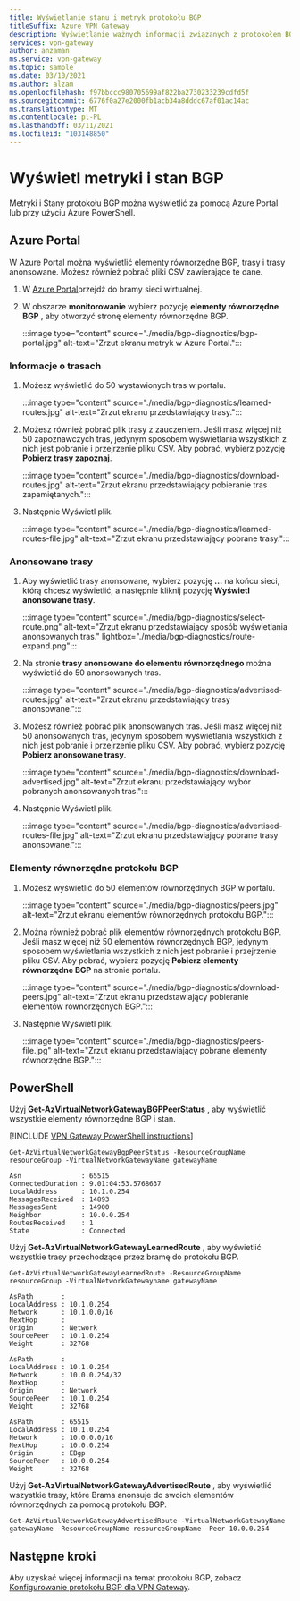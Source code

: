 ```yaml
---
title: Wyświetlanie stanu i metryk protokołu BGP
titleSuffix: Azure VPN Gateway
description: Wyświetlanie ważnych informacji związanych z protokołem BGP na potrzeby rozwiązywania problemów.
services: vpn-gateway
author: anzaman
ms.service: vpn-gateway
ms.topic: sample
ms.date: 03/10/2021
ms.author: alzam
ms.openlocfilehash: f97bbccc980705699af822ba2730233239cdfd5f
ms.sourcegitcommit: 6776f0a27e2000fb1acb34a8dddc67af01ac14ac
ms.translationtype: MT
ms.contentlocale: pl-PL
ms.lasthandoff: 03/11/2021
ms.locfileid: "103148850"
---
```

# <a name="view-bgp-metrics-and-status"></a>Wyświetl metryki i stan BGP

Metryki i Stany protokołu BGP można wyświetlić za pomocą Azure Portal lub przy użyciu Azure PowerShell.

## <a name="azure-portal"></a>Azure Portal

W Azure Portal można wyświetlić elementy równorzędne BGP, trasy i trasy anonsowane. Możesz również pobrać pliki CSV zawierające te dane.

1. W [Azure Portal](https://portal.azure.com)przejdź do bramy sieci wirtualnej.
1. W obszarze **monitorowanie** wybierz pozycję **elementy równorzędne BGP** , aby otworzyć stronę elementy równorzędne BGP.

   :::image type="content" source="./media/bgp-diagnostics/bgp-portal.jpg" alt-text="Zrzut ekranu metryk w Azure Portal.":::

### <a name="learned-routes"></a>Informacje o trasach

1. Możesz wyświetlić do 50 wystawionych tras w portalu.

   :::image type="content" source="./media/bgp-diagnostics/learned-routes.jpg" alt-text="Zrzut ekranu przedstawiający trasy.":::

1. Możesz również pobrać plik trasy z zauczeniem. Jeśli masz więcej niż 50 zapoznawczych tras, jedynym sposobem wyświetlania wszystkich z nich jest pobranie i przejrzenie pliku CSV. Aby pobrać, wybierz pozycję **Pobierz trasy zapoznaj**.

   :::image type="content" source="./media/bgp-diagnostics/download-routes.jpg" alt-text="Zrzut ekranu przedstawiający pobieranie tras zapamiętanych.":::
1. Następnie Wyświetl plik.

   :::image type="content" source="./media/bgp-diagnostics/learned-routes-file.jpg" alt-text="Zrzut ekranu przedstawiający pobrane trasy.":::

### <a name="advertised-routes"></a>Anonsowane trasy

1. Aby wyświetlić trasy anonsowane, wybierz pozycję **...** na końcu sieci, którą chcesz wyświetlić, a następnie kliknij pozycję **Wyświetl anonsowane trasy**.

   :::image type="content" source="./media/bgp-diagnostics/select-route.png" alt-text="Zrzut ekranu przedstawiający sposób wyświetlania anonsowanych tras." lightbox="./media/bgp-diagnostics/route-expand.png":::
1. Na stronie **trasy anonsowane do elementu równorzędnego** można wyświetlić do 50 anonsowanych tras.

   :::image type="content" source="./media/bgp-diagnostics/advertised-routes.jpg" alt-text="Zrzut ekranu przedstawiający trasy anonsowane.":::
1. Możesz również pobrać plik anonsowanych tras. Jeśli masz więcej niż 50 anonsowanych tras, jedynym sposobem wyświetlania wszystkich z nich jest pobranie i przejrzenie pliku CSV. Aby pobrać, wybierz pozycję **Pobierz anonsowane trasy**.

   :::image type="content" source="./media/bgp-diagnostics/download-advertised.jpg" alt-text="Zrzut ekranu przedstawiający wybór pobranych anonsowanych tras.":::
1. Następnie Wyświetl plik.

   :::image type="content" source="./media/bgp-diagnostics/advertised-routes-file.jpg" alt-text="Zrzut ekranu przedstawiający pobrane trasy anonsowane.":::

### <a name="bgp-peers"></a>Elementy równorzędne protokołu BGP

1. Możesz wyświetlić do 50 elementów równorzędnych BGP w portalu.

   :::image type="content" source="./media/bgp-diagnostics/peers.jpg" alt-text="Zrzut ekranu elementów równorzędnych protokołu BGP.":::
1. Można również pobrać plik elementów równorzędnych protokołu BGP. Jeśli masz więcej niż 50 elementów równorzędnych BGP, jedynym sposobem wyświetlania wszystkich z nich jest pobranie i przejrzenie pliku CSV. Aby pobrać, wybierz pozycję **Pobierz elementy równorzędne BGP** na stronie portalu.

   :::image type="content" source="./media/bgp-diagnostics/download-peers.jpg" alt-text="Zrzut ekranu przedstawiający pobieranie elementów równorzędnych BGP.":::
1. Następnie Wyświetl plik.

   :::image type="content" source="./media/bgp-diagnostics/peers-file.jpg" alt-text="Zrzut ekranu przedstawiający pobrane elementy równorzędne BGP.":::

## <a name="powershell"></a>PowerShell

Użyj **Get-AzVirtualNetworkGatewayBGPPeerStatus** , aby wyświetlić wszystkie elementy równorzędne BGP i stan.

[!INCLUDE [VPN Gateway PowerShell instructions](../../includes/vpn-gateway-cloud-shell-powershell-about.md)]

```azurepowershell-interactive
Get-AzVirtualNetworkGatewayBgpPeerStatus -ResourceGroupName resourceGroup -VirtualNetworkGatewayName gatewayName

Asn               : 65515
ConnectedDuration : 9.01:04:53.5768637
LocalAddress      : 10.1.0.254
MessagesReceived  : 14893
MessagesSent      : 14900
Neighbor          : 10.0.0.254
RoutesReceived    : 1
State             : Connected
```

Użyj **Get-AzVirtualNetworkGatewayLearnedRoute** , aby wyświetlić wszystkie trasy przechodzące przez bramę do protokołu BGP.

```azurepowershell-interactive
Get-AzVirtualNetworkGatewayLearnedRoute -ResourceGroupName resourceGroup -VirtualNetworkGatewayname gatewayName

AsPath       :
LocalAddress : 10.1.0.254
Network      : 10.1.0.0/16
NextHop      :
Origin       : Network
SourcePeer   : 10.1.0.254
Weight       : 32768

AsPath       :
LocalAddress : 10.1.0.254
Network      : 10.0.0.254/32
NextHop      :
Origin       : Network
SourcePeer   : 10.1.0.254
Weight       : 32768

AsPath       : 65515
LocalAddress : 10.1.0.254
Network      : 10.0.0.0/16
NextHop      : 10.0.0.254
Origin       : EBgp
SourcePeer   : 10.0.0.254
Weight       : 32768
```

Użyj **Get-AzVirtualNetworkGatewayAdvertisedRoute** , aby wyświetlić wszystkie trasy, które Brama anonsuje do swoich elementów równorzędnych za pomocą protokołu BGP.

```azurepowershell-interactive
Get-AzVirtualNetworkGatewayAdvertisedRoute -VirtualNetworkGatewayName gatewayName -ResourceGroupName resourceGroupName -Peer 10.0.0.254
```

## <a name="next-steps"></a>Następne kroki

Aby uzyskać więcej informacji na temat protokołu BGP, zobacz [Konfigurowanie protokołu BGP dla VPN Gateway](bgp-howto.md).
